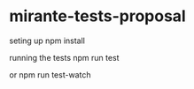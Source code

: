 # mirante-tests-proposal

seting up
npm install

running the tests
npm run test

or
npm run test-watch
